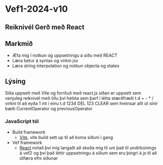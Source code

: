 # Vef1-2024-v10
## Reiknivél Gerð með React
## Markmið

- Æfa mig í notkun og uppsetningu á síðu með REACT
- Læra betur á syntax og virkni jsx
- Læra string interpolation og notkun objecta og states

## Lýsing
Síða uppsett með Vite og forrituð með react.js
síðan er uppsett sem venjuleg reiknivél með öllu því helsta sem þarf
í létta stærðfræði t.d + - * /
virkni til að eyða 1 int í einu t.d 1234 DEL 123
CLEAR sem hreinsar allt út
sínir bæði CurrentOperator og previousOperator

### JavaScript tól
- Build framework
  - [Vite](https://vitejs.dev/), vite build sett up til að koma síðuni í gang
- Vef framework
  - [React](https://reactjs.org/) notað því mig langaði að skoða mig til um það til undirbúnings á vef2 og því það léttir uppsetningu á síðum sem eru þíngri á js til að útfæra efni síðunar 
